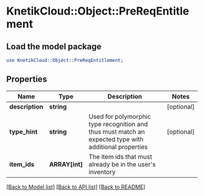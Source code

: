 # KnetikCloud::Object::PreReqEntitlement

## Load the model package
```perl
use KnetikCloud::Object::PreReqEntitlement;
```

## Properties
Name | Type | Description | Notes
------------ | ------------- | ------------- | -------------
**description** | **string** |  | [optional] 
**type_hint** | **string** | Used for polymorphic type recognition and thus must match an expected type with additional properties | [optional] 
**item_ids** | **ARRAY[int]** | The item ids that must already be in the user&#39;s inventory | 

[[Back to Model list]](../README.md#documentation-for-models) [[Back to API list]](../README.md#documentation-for-api-endpoints) [[Back to README]](../README.md)


